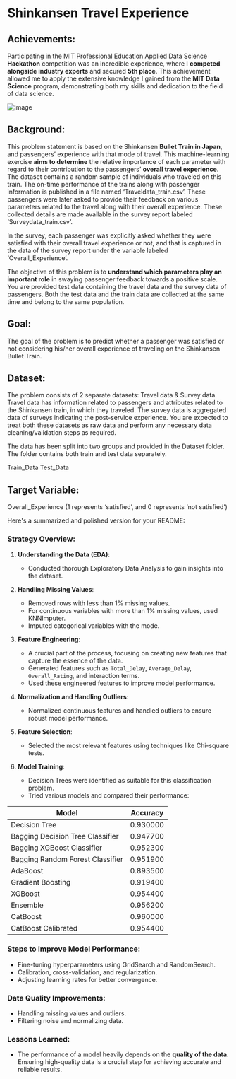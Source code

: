 # Shinkansen Travel Experience

## Achievements:

Participating in the MIT Professional Education Applied Data Science **Hackathon** competition was an incredible experience, where I **competed alongside industry experts** and secured **5th place**. This achievement allowed me to apply the extensive knowledge I gained from the **MIT Data Science** program, demonstrating both my skills and dedication to the field of data science.

![image](https://github.com/user-attachments/assets/97fcffc2-192e-438f-85e6-146e3ed592bc)

## Background:
This problem statement is based on the Shinkansen **Bullet Train in Japan**, and passengers’ experience with that mode of travel. This machine-learning exercise **aims to determine** the relative importance of each parameter with regard to their contribution to the passengers’ **overall travel experience**. The dataset contains a random sample of individuals who traveled on this train. The on-time performance of the trains along with passenger information is published in a file named ‘Traveldata_train.csv’.  These passengers were later asked to provide their feedback on various parameters related to the travel along with their overall experience. These collected details are made available in the survey report labeled ‘Surveydata_train.csv’.

In the survey, each passenger was explicitly asked whether they were satisfied with their overall travel experience or not, and that is captured in the data of the survey report under the variable labeled ‘Overall_Experience’. 

The objective of this problem is to **understand which parameters play an important role** in swaying passenger feedback towards a positive scale. You are provided test data containing the travel data and the survey data of passengers. Both the test data and the train data are collected at the same time and belong to the same population.

## Goal:
The goal of the problem is to predict whether a passenger was satisfied or not considering his/her overall experience of traveling on the Shinkansen Bullet Train.

## Dataset: 

The problem consists of 2 separate datasets: Travel data & Survey data. Travel data has information related to passengers and attributes related to the Shinkansen train, in which they traveled. The survey data is aggregated data of surveys indicating the post-service experience. You are expected to treat both these datasets as raw data and perform any necessary data cleaning/validation steps as required.

The data has been split into two groups and provided in the Dataset folder. The folder contains both train and test data separately.

Train_Data
Test_Data

## Target Variable: 
Overall_Experience (1 represents ‘satisfied’, and 0 represents ‘not satisfied’)

Here's a summarized and polished version for your README:

### Strategy Overview:

1. **Understanding the Data (EDA)**:
   - Conducted thorough Exploratory Data Analysis to gain insights into the dataset.

2. **Handling Missing Values**:
   - Removed rows with less than 1% missing values.
   - For continuous variables with more than 1% missing values, used KNNImputer.
   - Imputed categorical variables with the mode.

3. **Feature Engineering**:
   - A crucial part of the process, focusing on creating new features that capture the essence of the data.
   - Generated features such as `Total_Delay`, `Average_Delay`, `Overall_Rating`, and interaction terms.
   - Used these engineered features to improve model performance.

4. **Normalization and Handling Outliers**:
   - Normalized continuous features and handled outliers to ensure robust model performance.

5. **Feature Selection**:
   - Selected the most relevant features using techniques like Chi-square tests.

6. **Model Training**:
   - Decision Trees were identified as suitable for this classification problem.
   - Tried various models and compared their performance:

| Model                           | Accuracy  |
|---------------------------------|-----------|
| Decision Tree                   | 0.930000  |
| Bagging Decision Tree Classifier| 0.947700  |
| Bagging XGBoost Classifier      | 0.952300  |
| Bagging Random Forest Classifier| 0.951900  |
| AdaBoost                        | 0.893500  |
| Gradient Boosting               | 0.919400  |
| XGBoost                         | 0.954400  |
| Ensemble                        | 0.956200  |
| CatBoost                        | 0.960000  |
| CatBoost Calibrated             | 0.954400  |

### Steps to Improve Model Performance:
- Fine-tuning hyperparameters using GridSearch and RandomSearch.
- Calibration, cross-validation, and regularization.
- Adjusting learning rates for better convergence.

### Data Quality Improvements:
- Handling missing values and outliers.
- Filtering noise and normalizing data.

### Lessons Learned:
- The performance of a model heavily depends on the **quality of the data**. Ensuring high-quality data is a crucial step for achieving accurate and reliable results.
